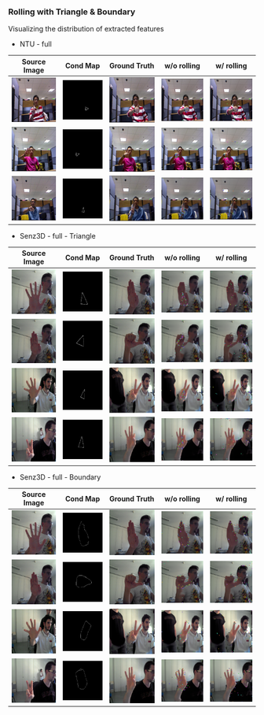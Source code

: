 ### Rolling with Triangle & Boundary

 Visualizing the distribution of extracted features

 - NTU - full

 |Source Image|Cond Map|Ground Truth| w/o rolling| w/ rolling|
|----|----|----|----|----|
|![](./ntu_full/source-image/P1-G2-6-AB-P1-G9-8_real_A.png)|![](./ntu_full/cond-map/P1-G2-6-AB-P1-G9-8_cond_B.png)|![](./ntu_full/ground-truth/P1-G2-6-AB-P1-G9-8_real_B.png)|![](./ntu_full/rollinggan-kp/P1-G2-6-AB-P1-G9-8_fake_B1_masked.png)|![](./ntu_full/rollinggan-kp/P1-G2-6-AB-P1-G9-8_fake_B2_masked.png)|
|![](./ntu_full/source-image/P2-G5-7-AB-P2-G9-9_real_A.png)|![](./ntu_full/cond-map/P2-G5-7-AB-P2-G9-9_cond_B.png)|![](./ntu_full/ground-truth/P2-G5-7-AB-P2-G9-9_real_B.png)|![](./ntu_full/rollinggan-kp/P2-G5-7-AB-P2-G9-9_fake_B1_masked.png)|![](./ntu_full/rollinggan-kp/P2-G5-7-AB-P2-G9-9_fake_B2_masked.png)|
|![](./ntu_full/source-image/P10-G1-4-AB-P10-G3-9_real_A.png)|![](./ntu_full/cond-map/P10-G1-4-AB-P10-G3-9_cond_B.png)|![](./ntu_full/ground-truth/P10-G1-4-AB-P10-G3-9_real_B.png)|![](./ntu_full/rollinggan-kp/P10-G1-4-AB-P10-G3-9_fake_B1_masked.png)|![](./ntu_full/rollinggan-kp/P10-G1-4-AB-P10-G3-9_fake_B2_masked.png)|


 - Senz3D - full - Triangle


|Source Image|Cond Map|Ground Truth | w/o rolling| w/ rolling|
|----|----|----|----|----|
|![](./senz3d_full/source-image/S1-G1-16-color-AB-S1-G4-26-color_real_A.png)|![](./senz3d_full/cond-map-t/S1-G1-16-color-AB-S1-G4-26-color_cond_B.png)|![](./senz3d_full/ground-truth/S1-G1-16-color-AB-S1-G4-26-color_real_B.png)|![](./senz3d_full/rollinggan-t-kp/S1-G1-16-color-AB-S1-G4-26-color_fake_B1_masked.png)|![](./senz3d_full/rollinggan-t-kp/S1-G1-16-color-AB-S1-G4-26-color_fake_B2_masked.png)|
|![](./senz3d_full/source-image/S1-G4-18-color-AB-S1-G10-26-color_real_A.png)|![](./senz3d_full/cond-map-t/S1-G4-18-color-AB-S1-G10-26-color_cond_B.png)|![](./senz3d_full/ground-truth/S1-G4-18-color-AB-S1-G10-26-color_real_B.png)|![](./senz3d_full/rollinggan-t-kp/S1-G4-18-color-AB-S1-G10-26-color_fake_B1_masked.png)|![](./senz3d_full/rollinggan-t-kp/S1-G4-18-color-AB-S1-G10-26-color_fake_B2_masked.png)|
|![](./senz3d_full/source-image/S3-G1-17-color-AB-S3-G2-30-color_real_A.png)|![](./senz3d_full/cond-map-t/S3-G1-17-color-AB-S3-G2-30-color_cond_B.png)|![](./senz3d_full/ground-truth/S3-G1-17-color-AB-S3-G2-30-color_real_B.png)|![](./senz3d_full/rollinggan-t-kp/S3-G1-17-color-AB-S3-G2-30-color_fake_B1_masked.png)|![](./senz3d_full/rollinggan-t-kp/S3-G1-17-color-AB-S3-G2-30-color_fake_B2_masked.png)|
|![](./senz3d_full/source-image/S2-G2-22-color-AB-S2-G9-30-color_real_A.png)|![](./senz3d_full/cond-map-t/S2-G2-22-color-AB-S2-G9-30-color_cond_B.png)|![](./senz3d_full/ground-truth/S2-G2-22-color-AB-S2-G9-30-color_real_B.png)|![](./senz3d_full/rollinggan-t-kp/S2-G2-22-color-AB-S2-G9-30-color_fake_B1_masked.png)|![](./senz3d_full/rollinggan-t-kp/S2-G2-22-color-AB-S2-G9-30-color_fake_B2_masked.png)|

 - Senz3D - full - Boundary


|Source Image|Cond Map|Ground Truth | w/o rolling| w/ rolling|
|----|----|----|----|----|
|![](./senz3d_full/source-image/S1-G1-16-color-AB-S1-G4-26-color_real_A.png)|![](./senz3d_full/cond-map-b/S1-G1-16-color-AB-S1-G4-26-color_cond_B.png)|![](./senz3d_full/ground-truth/S1-G1-16-color-AB-S1-G4-26-color_real_B.png)|![](./senz3d_full/rollinggan-b-kp/S1-G1-16-color-AB-S1-G4-26-color_fake_B1_masked.png)|![](./senz3d_full/rollinggan-b-kp/S1-G1-16-color-AB-S1-G4-26-color_fake_B2_masked.png)|
|![](./senz3d_full/source-image/S1-G4-18-color-AB-S1-G10-26-color_real_A.png)|![](./senz3d_full/cond-map-b/S1-G4-18-color-AB-S1-G10-26-color_cond_B.png)|![](./senz3d_full/ground-truth/S1-G4-18-color-AB-S1-G10-26-color_real_B.png)|![](./senz3d_full/rollinggan-b-kp/S1-G4-18-color-AB-S1-G10-26-color_fake_B1_masked.png)|![](./senz3d_full/rollinggan-b-kp/S1-G4-18-color-AB-S1-G10-26-color_fake_B2_masked.png)|
|![](./senz3d_full/source-image/S3-G1-17-color-AB-S3-G2-30-color_real_A.png)|![](./senz3d_full/cond-map-b/S3-G1-17-color-AB-S3-G2-30-color_cond_B.png)|![](./senz3d_full/ground-truth/S3-G1-17-color-AB-S3-G2-30-color_real_B.png)|![](./senz3d_full/rollinggan-b-kp/S3-G1-17-color-AB-S3-G2-30-color_fake_B1_masked.png)|![](./senz3d_full/rollinggan-b-kp/S3-G1-17-color-AB-S3-G2-30-color_fake_B2_masked.png)|
|![](./senz3d_full/source-image/S2-G2-22-color-AB-S2-G9-30-color_real_A.png)|![](./senz3d_full/cond-map-b/S2-G2-22-color-AB-S2-G9-30-color_cond_B.png)|![](./senz3d_full/ground-truth/S2-G2-22-color-AB-S2-G9-30-color_real_B.png)|![](./senz3d_full/rollinggan-b-kp/S2-G2-22-color-AB-S2-G9-30-color_fake_B1_masked.png)|![](./senz3d_full/rollinggan-b-kp/S2-G2-22-color-AB-S2-G9-30-color_fake_B2_masked.png)|